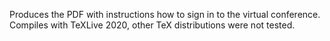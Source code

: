 Produces the PDF with instructions how to sign in to the virtual conference.
Compiles with TeXLive 2020, other TeX distributions were not tested.